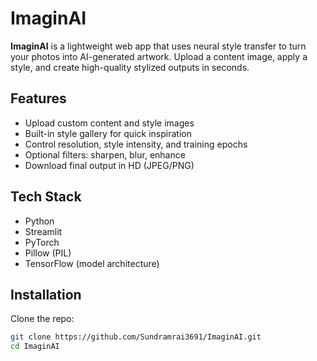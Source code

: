 # ImaginAI

**ImaginAI** is a lightweight web app that uses neural style transfer to turn your photos into AI-generated artwork. Upload a content image, apply a style, and create high-quality stylized outputs in seconds.

## Features

- Upload custom content and style images  
- Built-in style gallery for quick inspiration  
- Control resolution, style intensity, and training epochs  
- Optional filters: sharpen, blur, enhance  
- Download final output in HD (JPEG/PNG)

## Tech Stack

- Python  
- Streamlit  
- PyTorch  
- Pillow (PIL)  
- TensorFlow (model architecture)

## Installation

Clone the repo:
```bash
git clone https://github.com/Sundramrai3691/ImaginAI.git
cd ImaginAI
